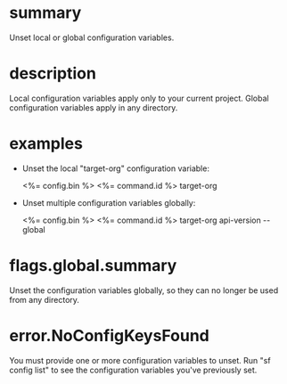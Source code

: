 # summary

Unset local or global configuration variables.

# description

Local configuration variables apply only to your current project. Global configuration variables apply in any directory.

# examples

- Unset the local "target-org" configuration variable:

  <%= config.bin %> <%= command.id %> target-org

- Unset multiple configuration variables globally:

  <%= config.bin %> <%= command.id %> target-org api-version --global

# flags.global.summary

Unset the configuration variables globally, so they can no longer be used from any directory.

# error.NoConfigKeysFound

You must provide one or more configuration variables to unset. Run "sf config list" to see the configuration variables you've previously set. 
